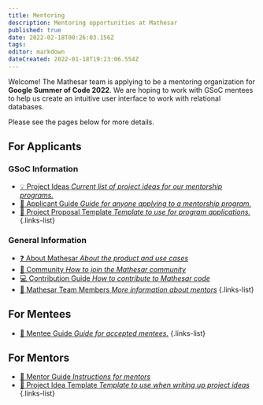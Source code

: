 ```yaml
---
title: Mentoring
description: Mentoring opportunities at Mathesar
published: true
date: 2022-02-18T00:26:03.156Z
tags: 
editor: markdown
dateCreated: 2022-01-18T19:23:06.554Z
---
```


Welcome! The Mathesar team is applying to be a mentoring organization for **Google Summer of Code 2022**. We are hoping to work with GSoC mentees to help us create an intuitive user interface to work with relational databases.

Please see the pages below for more details.

## For Applicants

### GSoC Information
- [:bulb: Project Ideas *Current list of project ideas for our mentorship programs.*](/community/mentoring/project-ideas)
- [:blue_book: Applicant Guide *Guide for anyone applying to a mentorship program.*](/en/community/mentoring/applicant-guide)
- [:notebook: Project Proposal Template *Template to use for program applications.*](/en/community/mentoring/project-proposal-template)
{.links-list}

### General Information
- [:question: About Mathesar *About the product and use cases*](/en/product/about)
- [:speech_balloon: Community *How to join the Mathesar community*](/en/community)
- [:computer: Contribution Guide *How to contribute to Mathesar code*](/en/community/contributing)
- [:busts_in_silhouette: Mathesar Team Members *More information about mentors*](/en/team/members)
{.links-list}

## For Mentees
- [:green_book: Mentee Guide *Guide for accepted mentees.*](/en/community/mentoring/mentee-guide)
{.links-list}

## For Mentors
- [:closed_book: Mentor Guide *Instructions for mentors*](/en/community/mentoring/mentor-guide)
- [:notebook: Project Idea Template *Template to use when writing up project ideas*](/en/community/mentoring/project-idea-template)
{.links-list}

